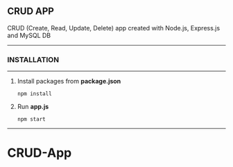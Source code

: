 ## CRUD APP

CRUD (Create, Read, Update, Delete) app created with Node.js, Express.js and MySQL DB

****

### INSTALLATION
****
1. Install packages from **package.json**

    `npm install`

2. Run **app.js**

    `npm start`
****
# CRUD-App
